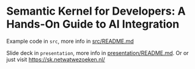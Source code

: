 # Semantic Kernel for Developers: A Hands-On Guide to AI Integration

Example code in `src`, more info in [src/README.md](src/README.md)

Slide deck in `presentation`, more info in [presentation/README.md](presentation/README.md). Or or just visit https://sk.netwatwezoeken.nl/
